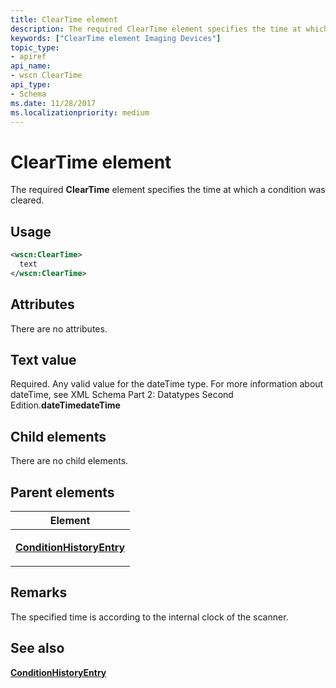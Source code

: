 ```yaml
---
title: ClearTime element
description: The required ClearTime element specifies the time at which a condition was cleared.
keywords: ["ClearTime element Imaging Devices"]
topic_type:
- apiref
api_name:
- wscn ClearTime
api_type:
- Schema
ms.date: 11/28/2017
ms.localizationpriority: medium
---
```


# ClearTime element


The required **ClearTime** element specifies the time at which a condition was cleared.

## Usage

```xml
<wscn:ClearTime>
  text
</wscn:ClearTime>
```

## Attributes

There are no attributes.

## Text value

Required. Any valid value for the dateTime type. For more information about dateTime, see XML Schema Part 2: Datatypes Second Edition.**dateTimedateTime**

## Child elements


There are no child elements.

## Parent elements


<table>
<colgroup>
<col width="100%" />
</colgroup>
<thead>
<tr class="header">
<th>Element</th>
</tr>
</thead>
<tbody>
<tr class="odd">
<td><p><a href="conditionhistoryentry.md" data-raw-source="[&lt;strong&gt;ConditionHistoryEntry&lt;/strong&gt;](conditionhistoryentry.md)"><strong>ConditionHistoryEntry</strong></a></p></td>
</tr>
</tbody>
</table>

## Remarks

The specified time is according to the internal clock of the scanner.

## See also


[**ConditionHistoryEntry**](conditionhistoryentry.md)

 

 







